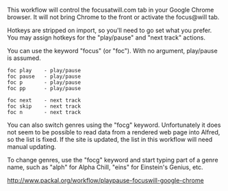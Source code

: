 This workflow will control the focusatwill.com tab in your Google Chrome
browser. It will not bring Chrome to the front or activate the focus@will tab.

Hotkeys are stripped on import, so you'll need to go set what you prefer. You
may assign hotkeys for the "play/pause" and "next track" actions.

You can use the keyword "focus" (or "foc"). With no argument, play/pause is
assumed.

    foc play    - play/pause
    foc pause   - play/pause
    foc p       - play/pause
    foc pp      - play/pause

    foc next    - next track
    foc skip    - next track
    foc n       - next track

You can also switch genres using the "focg" keyword. Unfortunately it does not
seem to be possible to read data from a rendered web page into Alfred, so the
list is fixed. If the site is updated, the list in this workflow will need
manual updating.

To change genres, use the "focg" keyword and start typing part of a genre name,
such as "alph" for Alpha Chill, "eins" for Einstein's Genius, etc.

http://www.packal.org/workflow/playpause-focuswill-google-chrome
